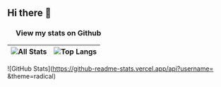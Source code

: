 ## Hi there 👋

<!--
**MaryShust/MaryShust** is a ✨ _special_ ✨ repository because its `README.md` (this file) appears on your GitHub profile.

Here are some ideas to get you started:

- 🔭 I’m currently working on ...
- 🌱 I’m currently learning ...
- 👯 I’m looking to collaborate on ...
- 🤔 I’m looking for help with ...
- 💬 Ask me about ...
- 📫 How to reach me: ...
- 😄 Pronouns: ...
- ⚡ Fun fact: ...
-->


<h3><img src="https://github.com/TheDudeThatCode/TheDudeThatCode/blob/master/Assets/Earth.gif" width="15"/> View my stats on Github</h3>

| <img decoding="async" loading="lazy" align="center" src="https://github-readme-stats-3taejab4b-MaryShust.vercel.app/api?username=MaryShust&show_icons=true&include_all_commits=true&count_private=true&hide=contribs&private=true&hide_border=true" alt="All Stats" /> | <img decoding="async" loading="lazy" align="center" src="https://github-readme-stats-3taejab4b-MaryShust.vercel.app/api/top-langs/?username=MaryShust&layout=compact&langs_count=6&hide_border=true" alt="Top Langs" /> |
| ------------- | ------------- |

![GitHub Stats](https://github-readme-stats.vercel.app/api?username= &theme=radical)

